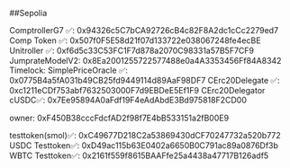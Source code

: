 ##Sepolia

ComptrollerG7 ✅: 0x94326c5C7bCA92726cB4c82F8A2dc1cCc2279ed7
Comp Token ✅: 0x507f0F5E58d21f07d133722e038067248fe4ecBE
Unitroller ✅: 0xf6d5c33C53FC1F7d878a2070C98331a57B5F7CF9
JumprateModelV2: 0x8Ea2001255722577488e0a4A3353456Ff84A8342
Timelock:
SimplePriceOracle ✅: 0x0775B4a5fA031b49CB25fd9449114d89AaF98DF7
CErc20Delegate ✅: 0xc1211eCDf753abf7632503000F7d9EBDeE5Ef1F9
CErc20Delegator cUSDC✅: 0x7Ee95894A0aFdf19F4eAdAbdE3Bd975818F2CD00

owner: 0xF450B38cccFdcfAD2f98f7E4bB533151a2fB00E9

testtoken(smol)✅: 0xC49677D218C2a53869430dCF70247732a520b772
USDC Testtoken✅: 0xD49ac115b63E0402a6650B0C791ac89a0876Df3b
WBTC Testtoken✅: 0x2161f559f8615BAAFfe25a4438a47717B126adf5
